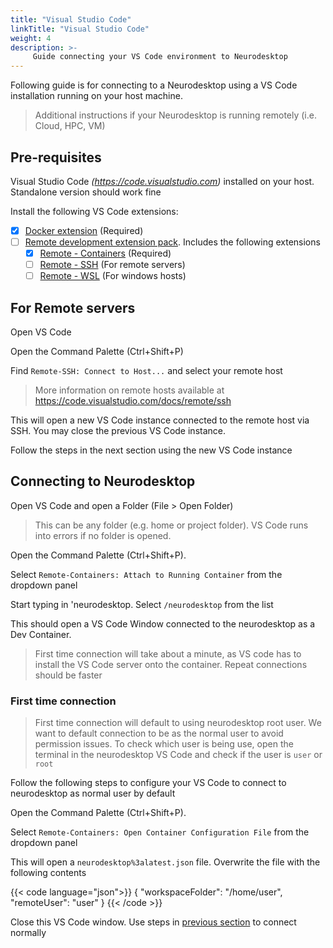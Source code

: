 ```yaml
---
title: "Visual Studio Code"
linkTitle: "Visual Studio Code"
weight: 4
description: >-
     Guide connecting your VS Code environment to Neurodesktop
---
```


Following guide is for connecting to a Neurodesktop using a VS Code installation running on your host machine.
> Additional instructions if your Neurodesktop is running remotely  (i.e. Cloud, HPC, VM)

## Pre-requisites
Visual Studio Code _(https://code.visualstudio.com)_ installed on your host. Standalone version should work fine

Install the following VS Code extensions:
- [x] [Docker extension](https://marketplace.visualstudio.com/items?itemName=ms-azuretools.vscode-docker) (Required)
- [ ] [Remote development extension pack](https://marketplace.visualstudio.com/items?itemName=ms-vscode-remote.vscode-remote-extensionpack). Includes the following extensions
  - [x] [Remote - Containers](https://marketplace.visualstudio.com/items?itemName=ms-vscode-remote.remote-containers) (Required)
  - [ ] [Remote - SSH](https://marketplace.visualstudio.com/items?itemName=ms-vscode-remote.remote-ssh) (For remote servers)
  - [ ] [Remote - WSL](https://marketplace.visualstudio.com/items?itemName=ms-vscode-remote.remote-wsl) (For windows hosts)

## For Remote servers 

Open VS Code

Open the Command Palette (Ctrl+Shift+P)

Find `Remote-SSH: Connect to Host...` and select your remote host
> More information on remote hosts available at https://code.visualstudio.com/docs/remote/ssh

This will open a new VS Code instance connected to the remote host via SSH. You may close the previous VS Code instance.

Follow the steps in the next section using the new VS Code instance

## Connecting to Neurodesktop

Open VS Code and open a Folder (File > Open Folder)
> This can be any folder (e.g. home or project folder). VS Code runs into errors if no folder is opened.

Open the Command Palette (Ctrl+Shift+P). 

Select `Remote-Containers: Attach to Running Container` from the dropdown panel

Start typing in 'neurodesktop. Select `/neurodesktop` from the list

This should open a VS Code Window connected to the neurodesktop as a Dev Container. 

> First time connection will take about a minute, as VS code has to install the VS Code server onto the container. Repeat connections should be faster

### First time connection
> First time connection will default to using neurodesktop root user. We want to default connection to be as the normal user to avoid permission issues.
To check which user is being use, open the terminal in the neurodesktop VS Code and check if the user is `user` or `root`

Follow the following steps to configure your VS Code to connect to neurodesktop as normal user by default

Open the Command Palette (Ctrl+Shift+P). 

Select `Remote-Containers: Open Container Configuration File` from the dropdown panel

This will open a `neurodesktop%3alatest.json` file. Overwrite the file with the following contents

{{< code language="json">}}
{
	"workspaceFolder": "/home/user",
	"remoteUser": "user"
}
{{< /code >}}

Close this VS Code window. Use steps in [previous section](https://neurodesk.github.io/docs/neurodesktop/visual-studio-code/#connecting-to-neurodesktop) to connect normally
